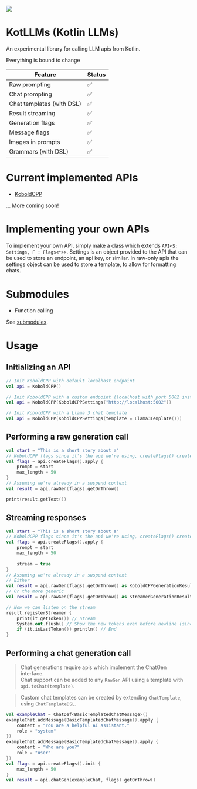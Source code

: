 [![](https://www.jitpack.io/v/Mylo-Softworks/KotLLMs.svg)](https://www.jitpack.io/#Mylo-Softworks/KotLLMs)

# KotLLMs (Kotlin LLMs)
An experimental library for calling LLM apis from Kotlin.

Everything is bound to change

| Feature                   | Status |
|---------------------------|--------|
| Raw prompting             | ✅      |
| Chat prompting            | ✅      |
| Chat templates (with DSL) | ✅      |
| Result streaming          | ✅      |
| Generation flags          | ✅      | <!--Flags for generations, like grammars, model selection, etc.-->
| Message flags             | ✅      | <!--Flags for individual messages, like role, attached images, etc.-->
| Images in prompts         | ✅      |
| Grammars (with DSL)       | ✅      |

# Current implemented APIs
* [KoboldCPP](https://github.com/LostRuins/koboldcpp)

... More coming soon!

# Implementing your own APIs
To implement your own API, simply make a class which extends `API<S: Settings, F : Flags<*>>`. Settings is an object provided to the API that can be used to store an endpoint, an api key, or similar. In raw-only apis the settings object can be used to store a template, to allow for formatting chats.

# Submodules
* Function calling

See [submodules](submodules.md).

# Usage

## Initializing an API
```kotlin
// Init KoboldCPP with default localhost endpoint
val api = KoboldCPP()

// Init KoboldCPP with a custom endpoint (localhost with port 5002 instead of default 5001)
val api = KoboldCPP(KoboldCPPSettings("http://localhost:5002"))

// Init KoboldCPP with a Llama 3 chat template
val api = KoboldCPP(KoboldCPPSettings(template = Llama3Template()))
```

## Performing a raw generation call
```kotlin
val start = "This is a short story about a"
// KoboldCPP flags since it's the api we're using, createFlags() creates a flags object for whichever api you're using, some apis might have flags that others don't.
val flags = api.createFlags().apply {
    prompt = start
    max_length = 50
}
// Assuming we're already in a suspend context
val result = api.rawGen(flags).getOrThrow()

print(result.getText())
```

## Streaming responses
```kotlin
val start = "This is a short story about a"
// KoboldCPP flags since it's the api we're using, createFlags() creates a flags object for whichever api you're using, some apis might have flags that others don't.
val flags = api.createFlags().apply {
    prompt = start
    max_length = 50
    
    stream = true
}
// Assuming we're already in a suspend context
// Either
val result = api.rawGen(flags).getOrThrow() as KoboldCPPGenerationResultsStreamed
// Or the more generic
val result = api.rawGen(flags).getOrThrow() as StreamedGenerationResult<*>

// Now we can listen on the stream
result.registerStreamer {
    print(it.getToken()) // Stream
    System.out.flush() // Show the new tokens even before newline (since print doesn't flush)
    if (it.isLastToken()) println() // End
}
```

## Performing a chat generation call
> Chat generations require apis which implement the ChatGen interface.  
> Chat support can be added to any `RawGen` API using a template with `api.toChat(template)`.

> Custom chat templates can be created by extending `ChatTemplate`, using `ChatTemplateDSL`.
```kotlin
val exampleChat = ChatDef<BasicTemplatedChatMessage>()
exampleChat.addMessage(BasicTemplatedChatMessage().apply {
    content = "You are a helpful AI assistant."
    role = "system"
})
exampleChat.addMessage(BasicTemplatedChatMessage().apply {
    content = "Who are you?"
    role = "user"
})
val flags = api.createFlags().init {
    max_length = 50
}
val result = api.chatGen(exampleChat, flags).getOrThrow()
```
